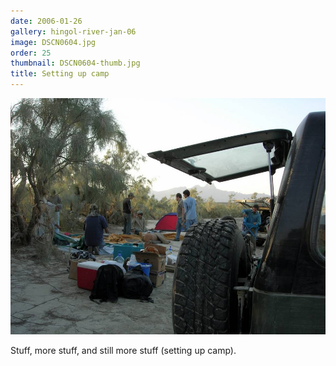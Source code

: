 ```yaml
---
date: 2006-01-26
gallery: hingol-river-jan-06
image: DSCN0604.jpg
order: 25
thumbnail: DSCN0604-thumb.jpg
title: Setting up camp
---
```


![Setting up camp](./DSCN0604.jpg)

Stuff, more stuff, and still more stuff (setting up camp).